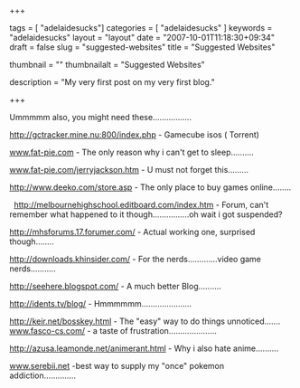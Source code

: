 +++

tags = [ "adelaidesucks"]
categories = [ "adelaidesucks" ]
keywords = "adelaidesucks"
layout = "layout"
date = "2007-10-01T11:18:30+09:34"
draft = false
slug = "suggested-websites"
title = "Suggested Websites"

thumbnail = ""
thumbnailalt = "Suggested Websites"

description = "My very first post on my very first blog."

+++

Ummmmm also, you might need these.................  

http://gctracker.mine.nu:800/index.php - Gamecube isos ( Torrent)  

www.fat-pie.com - The only reason why i can't get to sleep..........  

www.fat-pie.com/jerryjackson.htm - U must not forget this.........  

http://www.deeko.com/store.asp - The only place to buy games online........

  http://melbournehighschool.editboard.com/index.htm - Forum, can't remember what happened to it though................oh wait i got suspended?  

http://mhsforums.17.forumer.com/ - Actual working one, surprised though........  

http://downloads.khinsider.com/ - For the nerds.............video game nerds...........  

http://seehere.blogspot.com/ - A much better Blog..........  

http://idents.tv/blog/ - Hmmmmmm......................  

http://keir.net/bosskey.html - The "easy" way to do things unnoticed.......
 
www.fasco-cs.com/ - a taste of frustration.....................  

http://azusa.leamonde.net/animerant.html - Why i also hate anime..........  

www.serebii.net -best way to supply my "once" pokemon addiction.............. 